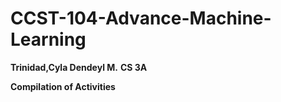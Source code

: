 # CCST-104-Advance-Machine-Learning

**Trinidad,Cyla Dendeyl M.**
**CS 3A**

**Compilation of Activities**
